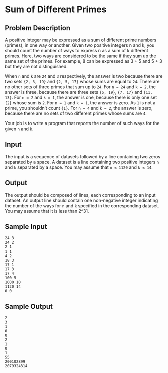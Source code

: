 # Sum of Different Primes

## Problem Description

A positive integer may be expressed as a sum of different prime numbers 
(primes), in one way or another. Given two positive integers n and k, 
you should count the number of ways to express n as a sum of k different 
primes. Here, two ways are considered to be the same if they sum up the 
same set of the primes. For example, 8 can be expressed as 3 + 5 and 5 + 3 
but they are not distinguished.

When `n` and `k` are `24` and `3` respectively, the answer is two because 
there are two sets `{2, 3, 19}` and `{2, 5, 17}` whose sums are equal to `24`. 
There are no other sets of three primes that sum up to `24`. For `n = 24` 
and `k = 2`, the answer is three, because there are three sets `{5, 19}`, 
`{7, 17}` and `{11, 13}`. For `n = 2` and `k = 1`, the answer is one, 
because there is only one set `{2}` whose sum is `2`. For `n = 1` and `k = 1`, 
the answer is zero. As `1` is not a prime, you shouldn’t count `{1}`. 
For `n = 4` and `k = 2`, the answer is zero, because there are no sets 
of two different primes whose sums are `4`.

Your job is to write a program that reports the number of such ways 
for the given `n` and `k`.

## Input

The input is a sequence of datasets followed by a line containing two zeros 
separated by a space. A dataset is a line containing two positive integers `n` 
and `k` separated by a space. You may assume that `n ≤ 1120` and `k ≤ 14`.

## Output

The output should be composed of lines, each corresponding to an input 
dataset. An output line should contain one non-negative integer indicating 
the number of the ways for `n` and `k` specified in the corresponding dataset. 
You may assume that it is less than 2^31.

## Sample Input

    24 3 
    24 2 
    2 1 
    1 1 
    4 2 
    18 3 
    17 1 
    17 3 
    17 4 
    100 5 
    1000 10 
    1120 14 
    0 0

## Sample Output

    2 
    3 
    1 
    0 
    0 
    2 
    1 
    0 
    1 
    55 
    200102899 
    2079324314
